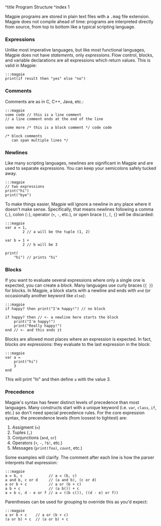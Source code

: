 ^title Program Structure
^index 1

Magpie programs are stored in plain text files with a <tt>.mag</tt> file extension. Magpie does not compile ahead of time: programs are interpreted directly from source, from top to bottom like a typical scripting language.

### Expressions

Unlike most imperative languages, but like most functional languages, Magpie
does not have *statements*, only *expressions*. Flow control, blocks, and
variable declarations are all expressions which return values. This is valid in
Magpie:

    :::magpie
    print(if result then "yes" else "no")

### Comments

Comments are as in C, C++, Java, etc.:

    :::magpie
    some code // this is a line comment
    // a line comment ends at the end of the line
    
    some more /* this is a block comment */ code code
    
    /* block comments
       can span multiple lines */

### Newlines

Like many scripting languages, newlines are significant in Magpie and are used to separate expressions. You can keep your semicolons safely tucked away.

    :::magpie
    // two expressions
    print("hi")
    print("bye")

To make things easier, Magpie will ignore a newline in any place where it
doesn't make sense. Specifically, that means newlines following a comma (`,`),
colon (`:`), operator (`+`, `-`, etc.), or open brace (`(`, `[`, `{`) will be
discarded:

    :::magpie
    var a = 1,
            2 // a will be the tuple (1, 2)
    
    var b = 1 + 
            2 // b will be 3
    
    print(
        "hi") // prints "hi"

### Blocks

If you want to evaluate several expressions where only a single one is expected, you can create a *block*. Many languages use curly braces (`{ }`) for blocks. In Magpie, a block starts with a newline and ends with `end` (or occasionally another keyword like `else`):

    :::magpie
    if happy? then print("I'm happy!") // no block
    
    if happy? then // <- a newline here starts the block
        print("I'm happy!")
        print("Really happy!")
    end // <- and this ends it

Blocks are allowed most places where an expression is expected. In fact, blocks *are* expressions: they evaluate to the last expression in the block:

    :::magpie
    var a =
        print("hi")
        3
    end

This will print "hi" and then define `a` with the value 3.

### Precedence

Magpie's syntax has fewer distinct levels of precedence than most languages. Many constructs start with a unique keyword (i.e. `var`, `class`, `if`, etc.) so don't need special precedence rules. For the core expression syntax, the precendence levels (from loosest to tightest) are:

1. Assigment (`=`)
2. Tuples (`,`)
3. Conjunctions (`and`, `or`)
4. Operators (`+`, `-`, `?$!`, etc.)
5. Messages (`print(foo)`, `count`, etc.)

Some examples will clarify. The comment after each line is how the parser interprets that expression:

    :::magpie
    a = b, c            // a = (b, c)
    a and b, c or d     // (a and b), (c or d)
    a or b + c          // a or (b + c)
    a b + c             // (a b()) + c
    a = b c, d - e or f // a = ((b c()), ((d - e) or f))

Parentheses can be used for grouping to override this as you'd expect:

    :::magpie
    a or b + c    // a or (b + c)
    (a or b) + c  // (a or b) + c
